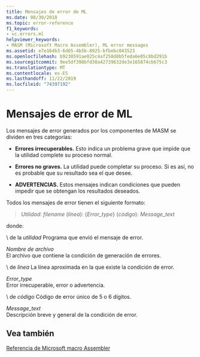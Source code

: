 ```yaml
---
title: Mensajes de error de ML
ms.date: 08/30/2018
ms.topic: error-reference
f1_keywords:
- vc.errors.ml
helpviewer_keywords:
- MASM (Microsoft Macro Assembler), ML error messages
ms.assetid: e7e164b3-6d65-4b5b-8925-bfbebc043523
ms.openlocfilehash: b9238591ae025c4af258d8b5feda6e05c8bd291b
ms.sourcegitcommit: 9ee5df398bfd30a42739632de3e165874cb675c3
ms.translationtype: MT
ms.contentlocale: es-ES
ms.lasthandoff: 11/22/2019
ms.locfileid: "74397192"
---
```

# <a name="ml-error-messages"></a>Mensajes de error de ML

Los mensajes de error generados por los componentes de MASM se dividen en tres categorías:

- **Errores irrecuperables.** Esto indica un problema grave que impide que la utilidad complete su proceso normal.

- **Errores no graves.** La utilidad puede completar su proceso. Si es así, no es probable que su resultado sea el que desee.

- **ADVERTENCIAS.** Estos mensajes indican condiciones que pueden impedir que se obtengan los resultados deseados.

Todos los mensajes de error tienen el siguiente formato:

> *Utilidad*: *filename* (*línea*): {*Error_type*} (*código*): *Message_text*

donde:

\ de la *utilidad*
Programa que envió el mensaje de error.

*Nombre de archivo*\
El archivo que contiene la condición de generación de errores.

\ de *línea*
La línea aproximada en la que existe la condición de error.

*Error_type*\
Error irrecuperable, error o advertencia.

\ de *código*
Código de error único de 5 o 6 dígitos.

*Message_text*\
Descripción breve y general de la condición de error.

## <a name="see-also"></a>Vea también

[Referencia de Microsoft macro Assembler](../../assembler/masm/microsoft-macro-assembler-reference.md)
